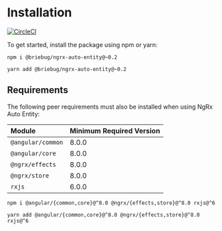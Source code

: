 # Installation

[![CircleCI](https://circleci.com/gh/briebug/ngrx-auto-entity.svg?style=svg&circle-token=d1d500027a81dda34d4ad75ae5fee38dd8953487)](https://circleci.com/gh/briebug/ngrx-auto-entity)

To get started, install the package using npm or yarn:

```text
npm i @briebug/ngrx-auto-entity@~0.2
```

```text
yarn add @briebug/ngrx-auto-entity@~0.2
```

## Requirements

The following peer requirements must also be installed when using NgRx Auto Entity:

| **Module** | **Minimum Required Version** |
| :--- | :--- |
| `@angular/common` | 8.0.0 |
| `@angular/core` | 8.0.0 |
| `@ngrx/effects` | 8.0.0 |
| `@ngrx/store` | 8.0.0 |
| `rxjs` | 6.0.0 |

```text
npm i @angular/{common,core}@^8.0 @ngrx/{effects,store}@^8.0 rxjs@^6
```

```text
yarn add @angular/{common,core}@^8.0 @ngrx/{effects,store}@^8.0 rxjs@^6
```

